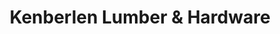 ---
title: "Kenberlen Lumber & Hardware"
url: /taytay/kenberlen-lumber-and-hardware/
shop: hardware
---